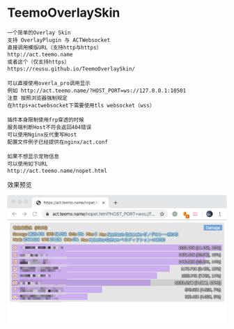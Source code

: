 # TeemoOverlaySkin

    一个简单的Overlay Skin
    支持 OverlayPlugin 与 ACTWebsocket
    直接调用模版URL（支持http与https）
    http://act.teemo.name
    或者这个（仅支持https）
    https://reusu.github.io/TeemoOverlaySkin/

    可以直接使用overla_pro调用显示
    例如 http://act.teemo.name/?HOST_PORT=ws://127.0.0.1:10501
    注意 按照浏览器强制规定
    在https+actwebsocket下需要使用tls websocket（wss）

    插件本身限制使用frp穿透的时候
    服务端判断Host不符会返回404错误
    可以使用Nginx反代重写Host
    配置文件例子已经提供在nginx/act.conf

    如果不想显示宠物信息
    可以使用如下URL
    http://act.teemo.name/nopet.html

效果预览

![image](https://github.com/reusu/TeemoOverlaySkin/raw/master/simple.png)
